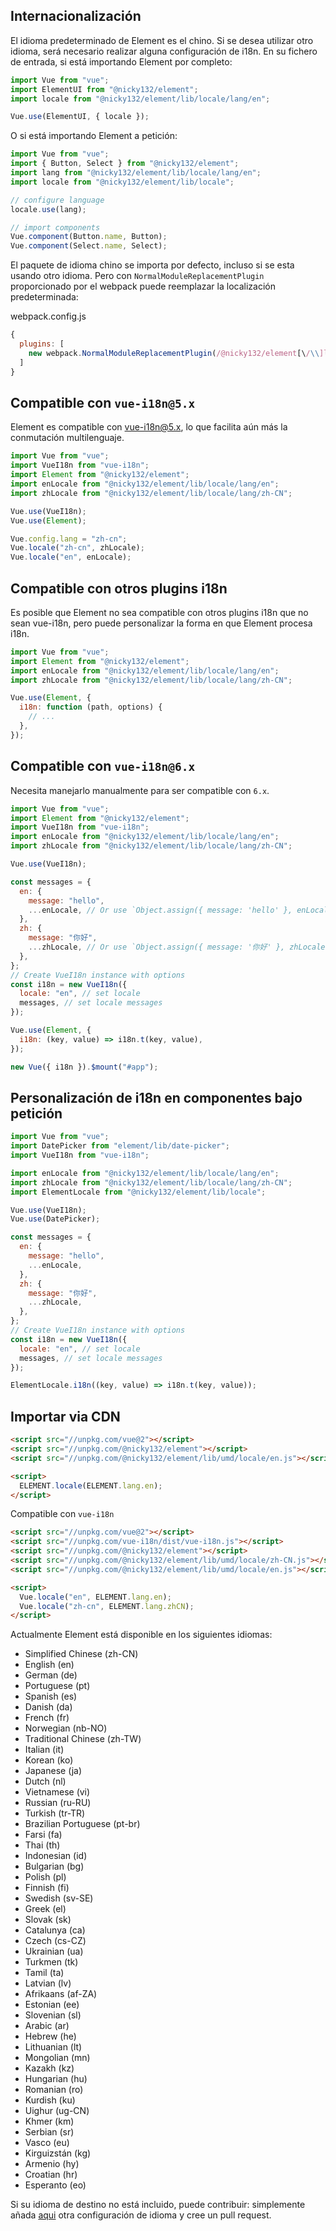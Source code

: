 ## Internacionalización

El idioma predeterminado de Element es el chino. Si se desea utilizar otro idioma, será necesario realizar alguna configuración de i18n. En su fichero de entrada, si está importando Element por completo:

```javascript
import Vue from "vue";
import ElementUI from "@nicky132/element";
import locale from "@nicky132/element/lib/locale/lang/en";

Vue.use(ElementUI, { locale });
```

O si está importando Element a petición:

```javascript
import Vue from "vue";
import { Button, Select } from "@nicky132/element";
import lang from "@nicky132/element/lib/locale/lang/en";
import locale from "@nicky132/element/lib/locale";

// configure language
locale.use(lang);

// import components
Vue.component(Button.name, Button);
Vue.component(Select.name, Select);
```

El paquete de idioma chino se importa por defecto, incluso si se esta usando otro idioma. Pero con `NormalModuleReplacementPlugin` proporcionado por el webpack puede reemplazar la localización predeterminada:

webpack.config.js

```javascript
{
  plugins: [
    new webpack.NormalModuleReplacementPlugin(/@nicky132/element[\/\\]lib[\/\\]locale[\/\\]lang[\/\\]zh-CN/, '@nicky132/element/lib/locale/lang/en')
  ]
}
```

## Compatible con `vue-i18n@5.x`

Element es compatible con [vue-i18n@5.x](https://github.com/kazupon/vue-i18n), lo que facilita aún más la conmutación multilenguaje.

```javascript
import Vue from "vue";
import VueI18n from "vue-i18n";
import Element from "@nicky132/element";
import enLocale from "@nicky132/element/lib/locale/lang/en";
import zhLocale from "@nicky132/element/lib/locale/lang/zh-CN";

Vue.use(VueI18n);
Vue.use(Element);

Vue.config.lang = "zh-cn";
Vue.locale("zh-cn", zhLocale);
Vue.locale("en", enLocale);
```

## Compatible con otros plugins i18n

Es posible que Element no sea compatible con otros plugins i18n que no sean vue-i18n, pero puede personalizar la forma en que Element procesa i18n.

```javascript
import Vue from "vue";
import Element from "@nicky132/element";
import enLocale from "@nicky132/element/lib/locale/lang/en";
import zhLocale from "@nicky132/element/lib/locale/lang/zh-CN";

Vue.use(Element, {
  i18n: function (path, options) {
    // ...
  },
});
```

## Compatible con `vue-i18n@6.x`

Necesita manejarlo manualmente para ser compatible con `6.x`.

```javascript
import Vue from "vue";
import Element from "@nicky132/element";
import VueI18n from "vue-i18n";
import enLocale from "@nicky132/element/lib/locale/lang/en";
import zhLocale from "@nicky132/element/lib/locale/lang/zh-CN";

Vue.use(VueI18n);

const messages = {
  en: {
    message: "hello",
    ...enLocale, // Or use `Object.assign({ message: 'hello' }, enLocale)`
  },
  zh: {
    message: "你好",
    ...zhLocale, // Or use `Object.assign({ message: '你好' }, zhLocale)`
  },
};
// Create VueI18n instance with options
const i18n = new VueI18n({
  locale: "en", // set locale
  messages, // set locale messages
});

Vue.use(Element, {
  i18n: (key, value) => i18n.t(key, value),
});

new Vue({ i18n }).$mount("#app");
```

## Personalización de i18n en componentes bajo petición

```js
import Vue from "vue";
import DatePicker from "element/lib/date-picker";
import VueI18n from "vue-i18n";

import enLocale from "@nicky132/element/lib/locale/lang/en";
import zhLocale from "@nicky132/element/lib/locale/lang/zh-CN";
import ElementLocale from "@nicky132/element/lib/locale";

Vue.use(VueI18n);
Vue.use(DatePicker);

const messages = {
  en: {
    message: "hello",
    ...enLocale,
  },
  zh: {
    message: "你好",
    ...zhLocale,
  },
};
// Create VueI18n instance with options
const i18n = new VueI18n({
  locale: "en", // set locale
  messages, // set locale messages
});

ElementLocale.i18n((key, value) => i18n.t(key, value));
```

## Importar via CDN

```html
<script src="//unpkg.com/vue@2"></script>
<script src="//unpkg.com/@nicky132/element"></script>
<script src="//unpkg.com/@nicky132/element/lib/umd/locale/en.js"></script>

<script>
  ELEMENT.locale(ELEMENT.lang.en);
</script>
```

Compatible con `vue-i18n`

```html
<script src="//unpkg.com/vue@2"></script>
<script src="//unpkg.com/vue-i18n/dist/vue-i18n.js"></script>
<script src="//unpkg.com/@nicky132/element"></script>
<script src="//unpkg.com/@nicky132/element/lib/umd/locale/zh-CN.js"></script>
<script src="//unpkg.com/@nicky132/element/lib/umd/locale/en.js"></script>

<script>
  Vue.locale("en", ELEMENT.lang.en);
  Vue.locale("zh-cn", ELEMENT.lang.zhCN);
</script>
```

Actualmente Element está disponible en los siguientes idiomas:

<ul class="language-list">
  <li>Simplified Chinese (zh-CN)</li>
  <li>English (en)</li>
  <li>German (de)</li>
  <li>Portuguese (pt)</li>
  <li>Spanish (es)</li>
  <li>Danish (da)</li>
  <li>French (fr)</li>
  <li>Norwegian (nb-NO)</li>
  <li>Traditional Chinese (zh-TW)</li>
  <li>Italian (it)</li>
  <li>Korean (ko)</li>
  <li>Japanese (ja)</li>
  <li>Dutch (nl)</li>
  <li>Vietnamese (vi)</li>
  <li>Russian (ru-RU)</li>
  <li>Turkish (tr-TR)</li>
  <li>Brazilian Portuguese (pt-br)</li>
  <li>Farsi (fa)</li>
  <li>Thai (th)</li>
  <li>Indonesian (id)</li>
  <li>Bulgarian (bg)</li>
  <li>Polish (pl)</li>
  <li>Finnish (fi)</li>
  <li>Swedish (sv-SE)</li>
  <li>Greek (el)</li>
  <li>Slovak (sk)</li>
  <li>Catalunya (ca)</li>
  <li>Czech (cs-CZ)</li>
  <li>Ukrainian (ua)</li>
  <li>Turkmen (tk)</li>
  <li>Tamil (ta)</li>
  <li>Latvian (lv)</li>
  <li>Afrikaans (af-ZA)</li>
  <li>Estonian (ee)</li>
  <li>Slovenian (sl)</li>
  <li>Arabic (ar)</li>
  <li>Hebrew (he)</li>
  <li>Lithuanian (lt)</li>
  <li>Mongolian (mn)</li>
  <li>Kazakh (kz)</li>
  <li>Hungarian (hu)</li>
  <li>Romanian (ro)</li>
  <li>Kurdish (ku)</li>
  <li>Uighur (ug-CN)</li>
  <li>Khmer (km)</li>
  <li>Serbian (sr)</li>
  <li>Vasco (eu)</li>
  <li>Kirguizstán (kg)</li>
  <li>Armenio (hy)</li>
  <li>Croatian (hr)</li>
  <li>Esperanto (eo)</li>
</ul>

Si su idioma de destino no está incluido, puede contribuir: simplemente añada [aqui](https://github.com/ElemeFE/element/tree/dev/src/locale/lang) otra configuración de idioma y cree un pull request.
